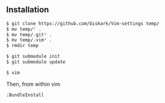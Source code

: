 Installation
------------

```bash
$ git clone https://github.com/biskark/Vim-settings temp/
$ mv temp/* .
$ mv temp/.git* .
$ mv temp/.vim* .
$ rmdir temp

$ git submodule init
$ git submodule update

$ vim
```

Then, from within vim

```vim
:BundleInstall
```
